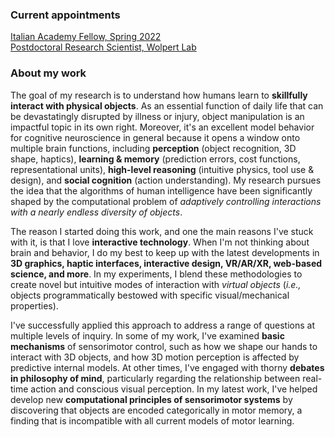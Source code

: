 ### Current appointments
[Italian Academy Fellow, Spring 2022](https://italianacademy.columbia.edu)<br>
[Postdoctoral Research Scientist, Wolpert Lab](https://wolpertlab.neuroscience.columbia.edu)

### About my work
The goal of my research is to understand how humans learn to **skillfully interact with physical objects**. As an essential function of daily life that can be devastatingly disrupted by illness or injury, object manipulation is an impactful topic in its own right. Moreover, it's an excellent model behavior for cognitive neuroscience in general because it opens a window onto multiple brain functions, including  **perception** (object recognition, 3D shape, haptics), **learning & memory** (prediction errors, cost functions, representational units), **high-level reasoning** (intuitive physics, tool use & design), and **social cognition** (action understanding). My research pursues the idea that the algorithms of human intelligence have been significantly shaped by the computational problem of _adaptively controlling interactions with a nearly endless diversity of objects_.

The reason I started doing this work, and one the main reasons I've stuck with it, is that I love **interactive technology**. When I'm not thinking about brain and behavior, I do my best to keep up with the latest developments in **3D graphics, haptic interfaces, interactive design, VR/AR/XR, web-based science, and more**. In my experiments, I blend these methodologies to create novel but intuitive modes of interaction with _virtual objects_ (_i.e.,_ objects programmatically bestowed with specific visual/mechanical properties).

I've successfully applied this approach to address a range of questions at multiple levels of inquiry. In some of my work, I've examined **basic mechanisms** of sensorimotor control, such as how we shape our hands to interact with 3D objects, and how 3D motion perception is affected by predictive internal models. At other times, I've engaged with thorny **debates in philosophy of mind**, particularly regarding the relationship between real-time action and conscious visual perception. In my latest work, I've helped develop new **computational principles of sensorimotor systems** by discovering that objects are encoded categorically in motor memory, a finding that is incompatible with all current models of motor learning.
